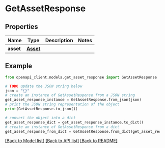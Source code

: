 # GetAssetResponse


## Properties

Name | Type | Description | Notes
------------ | ------------- | ------------- | -------------
**asset** | [**Asset**](Asset.md) |  | 

## Example

```python
from openapi_client.models.get_asset_response import GetAssetResponse

# TODO update the JSON string below
json = "{}"
# create an instance of GetAssetResponse from a JSON string
get_asset_response_instance = GetAssetResponse.from_json(json)
# print the JSON string representation of the object
print(GetAssetResponse.to_json())

# convert the object into a dict
get_asset_response_dict = get_asset_response_instance.to_dict()
# create an instance of GetAssetResponse from a dict
get_asset_response_from_dict = GetAssetResponse.from_dict(get_asset_response_dict)
```
[[Back to Model list]](../README.md#documentation-for-models) [[Back to API list]](../README.md#documentation-for-api-endpoints) [[Back to README]](../README.md)


